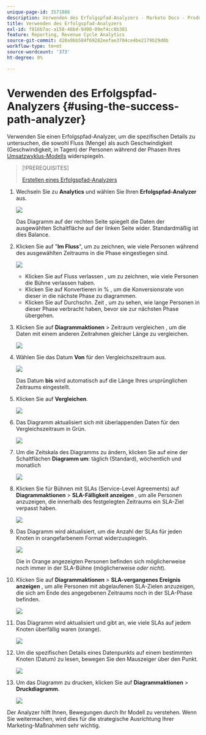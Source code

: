 ```yaml
---
unique-page-id: 3571886
description: Verwenden des Erfolgspfad-Analyzers - Marketo Docs - Produktdokumentation
title: Verwenden des Erfolgspfad-Analyzers
exl-id: f816b7ac-a158-46bd-9d00-09ef4cc8b381
feature: Reporting, Revenue Cycle Analytics
source-git-commit: d20a9bb584f69282eefae3704ce4be2179b29d0b
workflow-type: tm+mt
source-wordcount: '373'
ht-degree: 0%

---
```


# Verwenden des Erfolgspfad-Analyzers {#using-the-success-path-analyzer}

Verwenden Sie einen Erfolgspfad-Analyzer, um die spezifischen Details zu untersuchen, die sowohl Fluss (Menge) als auch Geschwindigkeit (Geschwindigkeit, in Tagen) der Personen während der Phasen Ihres [Umsatzwyklus-Modells](/help/marketo/product-docs/reporting/revenue-cycle-analytics/revenue-cycle-models/understanding-revenue-models.md) widerspiegeln.

>[!PREREQUISITES]
>
>[Erstellen eines Erfolgspfad-Analyzers](/help/marketo/product-docs/reporting/revenue-cycle-analytics/revenue-cycle-models/create-a-success-path-analyzer.md)

1. Wechseln Sie zu **Analytics** und wählen Sie Ihren **Erfolgspfad-Analyzer** aus.

   ![](assets/image2015-6-12-17-3a23-3a53.png)

   Das Diagramm auf der rechten Seite spiegelt die Daten der ausgewählten Schaltfläche auf der linken Seite wider. Standardmäßig ist dies Balance.

1. Klicken Sie auf &quot;**Im Fluss**&quot;, um zu zeichnen, wie viele Personen während des ausgewählten Zeitraums in die Phase eingestiegen sind.

   ![](assets/image2015-6-12-17-3a30-3a52.png)

   * Klicken Sie auf Fluss verlassen , um zu zeichnen, wie viele Personen die Bühne verlassen haben.
   * Klicken Sie auf Konvertieren in % , um die Konversionsrate von dieser in die nächste Phase zu diagrammen.
   * Klicken Sie auf Durchschn. Zeit , um zu sehen, wie lange Personen in dieser Phase verbracht haben, bevor sie zur nächsten Phase übergehen.

1. Klicken Sie auf **Diagrammaktionen** > Zeitraum vergleichen , um die Daten mit einem anderen Zeitrahmen gleicher Länge zu vergleichen.

   ![](assets/image2015-6-12-17-3a39-3a15.png)

1. Wählen Sie das Datum **Von** für den Vergleichszeitraum aus.

   ![](assets/image2015-6-12-17-3a43-3a49.png)

   Das Datum **bis** wird automatisch auf die Länge Ihres ursprünglichen Zeitraums eingestellt.

1. Klicken Sie auf **Vergleichen**.

   ![](assets/image2015-6-12-17-3a44-3a8.png)

1. Das Diagramm aktualisiert sich mit überlappenden Daten für den Vergleichszeitraum in Grün.

   ![](assets/image2015-6-12-17-3a46-3a16.png)

1. Um die Zeitskala des Diagramms zu ändern, klicken Sie auf eine der Schaltflächen **Diagramm um**: täglich (Standard), wöchentlich und monatlich

   ![](assets/image2015-6-12-17-3a46-3a55.png)

1. Klicken Sie für Bühnen mit SLAs (Service-Level Agreements) auf **Diagrammaktionen** > **SLA-Fälligkeit anzeigen** , um alle Personen anzuzeigen, die innerhalb des festgelegten Zeitraums ein SLA-Ziel verpasst haben.

   ![](assets/image2015-6-12-17-3a49-3a23.png)

1. Das Diagramm wird aktualisiert, um die Anzahl der SLAs für jeden Knoten in orangefarbenem Format widerzuspiegeln.

   ![](assets/image2015-6-12-17-3a50-3a16.png)

   Die in Orange angezeigten Personen befinden sich möglicherweise noch immer in der SLA-Bühne (möglicherweise *oder nicht*).

1. Klicken Sie auf **Diagrammaktionen** > **SLA-vergangenes Ereignis anzeigen** , um alle Personen mit abgelaufenen SLA-Zielen anzuzeigen, die sich am Ende des angegebenen Zeitraums noch in der SLA-Phase befinden.

   ![](assets/image2015-6-12-17-3a51-3a39.png)

1. Das Diagramm wird aktualisiert und gibt an, wie viele SLAs auf jedem Knoten überfällig waren (orange).

   ![](assets/image2015-6-12-17-3a52-3a17.png)

1. Um die spezifischen Details eines Datenpunkts auf einem bestimmten Knoten (Datum) zu lesen, bewegen Sie den Mauszeiger über den Punkt.

   ![](assets/image2015-6-12-17-3a52-3a49.png)

1. Um das Diagramm zu drucken, klicken Sie auf **Diagrammaktionen** > **Druckdiagramm**.

   ![](assets/image2015-6-12-17-3a53-3a34.png)

Der Analyzer hilft Ihnen, Bewegungen durch Ihr Modell zu verstehen. Wenn Sie weitermachen, wird dies für die strategische Ausrichtung Ihrer Marketing-Maßnahmen sehr wichtig.
